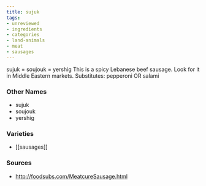 ```yaml
---
title: sujuk
tags:
- unreviewed
- ingredients
- categories
- land-animals
- meat
- sausages
---
```

sujuk = soujouk = yershig This is a spicy Lebanese beef sausage. Look for it in Middle Eastern markets. Substitutes: pepperoni OR salami

### Other Names

* sujuk
* soujouk
* yershig

### Varieties

* [[sausages]]

### Sources
* http://foodsubs.com/MeatcureSausage.html
